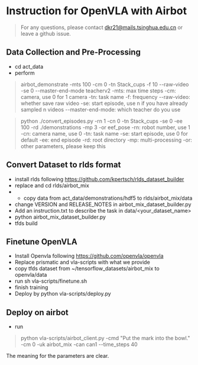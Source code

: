 # Instruction for OpenVLA with Airbot
> For any questions, please contact dkr21@mails.tsinghua.edu.cn or leave a github issue.

## Data Collection and Pre-Processing

- cd act_data
- perform
> airbot_demonstrate -mts 100 -cm 0 -tn Stack_cups -f 10 --raw-video -se 0 --master-end-mode teacherv2
-mts: max time steps
-cm: camera, use 0 for 1 camera
-tn: task name
-f: frequency
--raw-video: whether save raw video
-se: start episode, use n if you have already sampled n videos
--master-end-mode: which teacher do you use

> python ./convert_episodes.py -rn 1 -cn 0 -tn Stack_cups -se 0 -ee 100 -rd ./demonstrations -mp 3 -or eef_pose
-rn: robot number, use 1
-cn: camera name, use 0
-tn: task name
-se: start episode, use 0 for default
-ee: end episode
-rd: root directory
-mp: multi-processing
-or: other parameters, please keep this


## Convert Dataset to rlds format

- install rlds following https://github.com/kpertsch/rlds_dataset_builder
- replace and cd rlds/airbot_mix
- - copy data from act_data/demonstrations/hdf5 to rlds/airbot_mix/data
- change VERSION and RELEASE_NOTES in airbot_mix_dataset_builder.py
- Add an instruction.txt to describe the task in data/\<your_dataset_name\>
- python airbot_mix_dataset_builder.py
- tfds build


## Finetune OpenVLA

- Install Openvla following https://github.com/openvla/openvla
- Replace prismatic and vla-scripts with what we provide
- copy tfds dataset from ~/tensorflow_datasets/airbot_mix to openvla/data
- run sh vla-scripts/finetune.sh
- finish training
- Deploy by python vla-scripts/deploy.py


## Deploy on airbot

- run
> python vla-scripts/airbot_client.py -cmd "Put the mark into the bowl." -cm 0 -uk airbot_mix -can can1 --time_steps 40

The meaning for the parameters are clear.